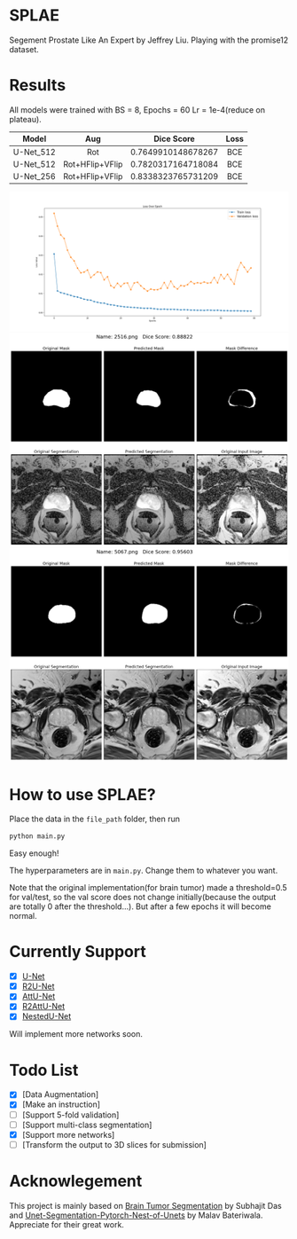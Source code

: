 # SPLAE
 Segement Prostate Like An Expert by Jeffrey Liu.
 Playing with the promise12 dataset.

# Results

All models were trained with BS = 8, Epochs = 60 Lr = 1e-4(reduce on plateau).

Model | Aug | Dice Score | Loss
--- |:---:|:---:|:---:
U-Net_512 | Rot | 0.7649910148678267 | BCE
U-Net_512 | Rot+HFlip+VFlip | 0.7820317164718084 | BCE
U-Net_256 | Rot+HFlip+VFlip | 0.8338323765731209 | BCE

![U-Net Loss Graph](README_IMGS/TrainValLoss.png)
![U-Net Segment Result](README_IMGS/Predictions.png)
![U-Net Segment Result2](README_IMGS/Predictions6.png)

# How to use SPLAE?

Place the data in the `file_path` folder, then run
```bash
python main.py
```
Easy enough!

The hyperparameters are in `main.py`. Change them to whatever you want.

Note that the original implementation(for brain tumor) made a threshold=0.5 for val/test, so the val score does not change initially(because the output are totally 0 after the threshold...). But after a few epochs it will become normal.

# Currently Support

- [x] [U-Net](https://arxiv.org/abs/1505.04597)
- [x] [R2U-Net](https://arxiv.org/abs/1802.06955)
- [x] [AttU-Net](https://arxiv.org/abs/1804.03999)
- [x] [R2AttU-Net](https://github.com/LeeJunHyun/Image_Segmentation)
- [x] [NestedU-Net](https://arxiv.org/pdf/1807.10165.pdf)

Will implement more networks soon.

# Todo List
- [x] [Data Augmentation]
- [x] [Make an instruction]
- [ ] [Support 5-fold validation]
- [ ] [Support multi-class segmentation]
- [x] [Support more networks]
- [ ] [Transform the output to 3D slices for submission]

# Acknowlegement
This project is mainly based on [Brain Tumor Segmentation](https://github.com/sdsubhajitdas/Brain-Tumor-Segmentation) by Subhajit Das and [Unet-Segmentation-Pytorch-Nest-of-Unets](https://github.com/bigmb/Unet-Segmentation-Pytorch-Nest-of-Unets) by Malav Bateriwala. Appreciate for their great work.